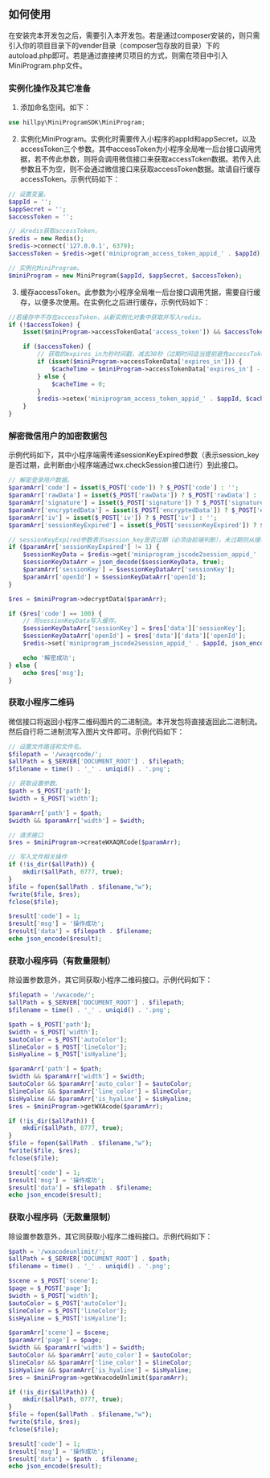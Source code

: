 ## 如何使用

在安装完本开发包之后，需要引入本开发包。若是通过composer安装的，则只需引入你的项目目录下的vender目录（composer包存放的目录）下的autoload.php即可。若是通过直接拷贝项目的方式，则需在项目中引入MiniProgram.php文件。

### 实例化操作及其它准备

1. 添加命名空间。如下：

```PHP
use hillpy\MiniProgramSDK\MiniProgram;
```

2. 实例化MiniProgram。实例化时需要传入小程序的appId和appSecret，以及accessToken三个参数。其中accessToken为小程序全局唯一后台接口调用凭据，若不传此参数，则将会调用微信接口来获取accessToken数据。若传入此参数且不为空，则不会通过微信接口来获取accessToken数据。故请自行缓存accessToken。示例代码如下：

```PHP
// 设置变量。
$appId = '';
$appSecret = '';
$accessToken = '';

// 从redis获取accessToken。
$redis = new Redis();
$redis->connect('127.0.0.1', 6379);
$accessToken = $redis->get('miniprogram_access_token_appid_' . $appId);

// 实例化MiniProgram。
$miniProgram = new MiniProgram($appId, $appSecret, $accessToken);
```

3. 缓存accessToken。此参数为小程序全局唯一后台接口调用凭据，需要自行缓存，以便多次使用。在实例化之后进行缓存，示例代码如下：

```PHP
//若缓存中不存在accessToken，从新实例化对象中获取并写入redis。
if (!$accessToken) {
    isset($miniProgram->accessTokenData['access_token']) && $accessToken = $miniProgram->accessTokenData['access_token'];

    if ($accessToken) {
        // 获取的expires_in为秒时间戳，减去30秒（过期时间适当提前避免accessToken实际已失效）。
        if (isset($miniProgram->accessTokenData['expires_in'])) {
            $cacheTime = $miniProgram->accessTokenData['expires_in'] - 30;
        } else {
            $cacheTime = 0;
        }
        $redis->setex('miniprogram_access_token_appid_' . $appId, $cacheTime, $accessToken);
    }
}
```

### 解密微信用户的加密数据包

示例代码如下，其中小程序端需传递sessionKeyExpired参数（表示session_key是否过期，此判断由小程序端通过wx.checkSession接口进行）到此接口。

```PHP
// 解密登录用户数据。
$paramArr['code'] = isset($_POST['code']) ? $_POST['code'] : '';
$paramArr['rawData'] = isset($_POST['rawData']) ? $_POST['rawData'] : '';
$paramArr['signature'] = isset($_POST['signature']) ? $_POST['signature'] : '';
$paramArr['encryptedData'] = isset($_POST['encryptedData']) ? $_POST['encryptedData'] : '';
$paramArr['iv'] = isset($_POST['iv']) ? $_POST['iv'] : '';
$paramArr['sessionKeyExpired'] = isset($_POST['sessionKeyExpired']) ? $_POST['sessionKeyExpired'] : '';

// sessionKeyExpired参数表示session_key是否过期（必须由前端判断），未过期则从缓存获取sessionKeyData。
if ($paramArr['sessionKeyExpired'] != 1) {
    $sessionKeyData = $redis->get('miniprogram_jscode2session_appid_' . $appId);
    $sessionKeyDataArr = json_decode($sessionKeyData, true);
    $paramArr['sessionKey'] = $sessionKeyDataArr['sessionKey'];
    $paramArr['openId'] = $sessionKeyDataArr['openId'];
}

$res = $miniProgram->decryptData($paramArr);

if ($res['code'] == 100) {
    // 将sessionKeyData写入缓存。
    $sessionKeyDataArr['sessionKey'] = $res['data']['sessionKey'];
    $sessionKeyDataArr['openId'] = $res['data']['data']['openId'];
    $redis->set('miniprogram_jscode2session_appid_' . $appId, json_encode($sessionKeyDataArr));

    echo '解密成功';
} else {
    echo $res['msg'];
}
```

### 获取小程序二维码

微信接口将返回小程序二维码图片的二进制流。本开发包将直接返回此二进制流。然后自行将二进制流写入图片文件即可。示例代码如下：

```PHP
// 设置文件路径和文件名。
$filepath = '/wxaqrcode/';
$allPath = $_SERVER['DOCUMENT_ROOT'] . $filepath;
$filename = time() . '_' . uniqid() . '.png';

// 获取设置参数。
$path = $_POST['path'];
$width = $_POST['width'];

$paramArr['path'] = $path;
$width && $paramArr['width'] = $width;

// 请求接口
$res = $miniProgram->createWXAQRCode($paramArr);

// 写入文件相关操作
if (!is_dir($allPath)) {
    mkdir($allPath, 0777, true);
}
$file = fopen($allPath . $filename,"w");
fwrite($file, $res);
fclose($file);

$result['code'] = 1;
$result['msg'] = '操作成功';
$result['data'] = $filepath . $filename;
echo json_encode($result);
```

### 获取小程序码（有数量限制）

除设置参数意外，其它同获取小程序二维码接口。示例代码如下：

```PHP
$filepath = '/wxacode/';
$allPath = $_SERVER['DOCUMENT_ROOT'] . $filepath;
$filename = time() . '_' . uniqid() . '.png';

$path = $_POST['path'];
$width = $_POST['width'];
$autoColor = $_POST['autoColor'];
$lineColor = $_POST['lineColor'];
$isHyaline = $_POST['isHyaline'];

$paramArr['path'] = $path;
$width && $paramArr['width'] = $width;
$autoColor && $paramArr['auto_color'] = $autoColor;
$lineColor && $paramArr['line_color'] = $lineColor;
$isHyaline && $paramArr['is_hyaline'] = $isHyaline;
$res = $miniProgram->getWXAcode($paramArr);

if (!is_dir($allPath)) {
    mkdir($allPath, 0777, true);
}
$file = fopen($allPath . $filename,"w");
fwrite($file, $res);
fclose($file);

$result['code'] = 1;
$result['msg'] = '操作成功';
$result['data'] = $filepath . $filename;
echo json_encode($result);
```

### 获取小程序码（无数量限制）

除设置参数意外，其它同获取小程序二维码接口。示例代码如下：

```PHP
$path = '/wxacodeunlimit/';
$allPath = $_SERVER['DOCUMENT_ROOT'] . $path;
$filename = time() . '_' . uniqid() . '.png';

$scene = $_POST['scene'];
$page = $_POST['page'];
$width = $_POST['width'];
$autoColor = $_POST['autoColor'];
$lineColor = $_POST['lineColor'];
$isHyaline = $_POST['isHyaline'];

$paramArr['scene'] = $scene;
$paramArr['page'] = $page;
$width && $paramArr['width'] = $width;
$autoColor && $paramArr['auto_color'] = $autoColor;
$lineColor && $paramArr['line_color'] = $lineColor;
$isHyaline && $paramArr['is_hyaline'] = $isHyaline;
$res = $miniProgram->getWxacodeUnlimit($paramArr);

if (!is_dir($allPath)) {
    mkdir($allPath, 0777, true);
}
$file = fopen($allPath . $filename,"w");
fwrite($file, $res);
fclose($file);

$result['code'] = 1;
$result['msg'] = '操作成功';
$result['data'] = $path . $filename;
echo json_encode($result);
```